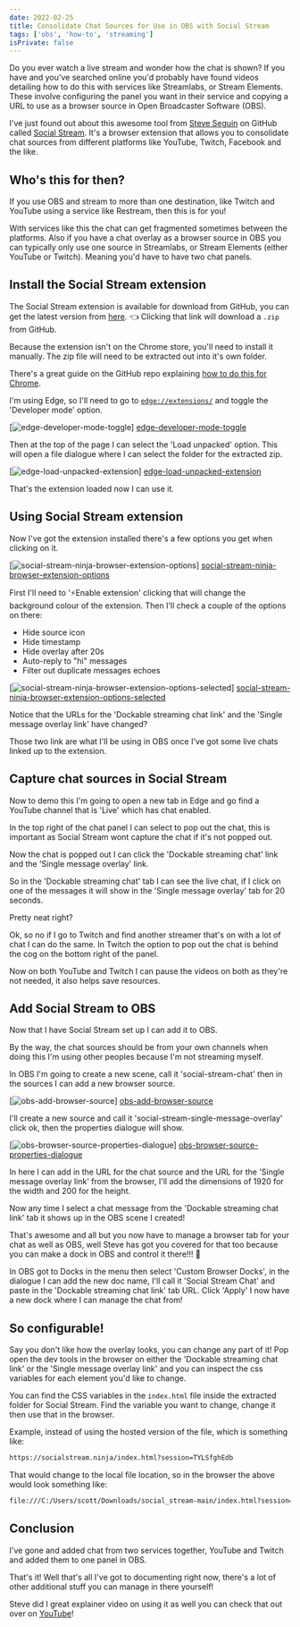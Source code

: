 ```yaml
---
date: 2022-02-25
title: Consolidate Chat Sources for Use in OBS with Social Stream
tags: ['obs', 'how-to', 'streaming']
isPrivate: false
---
```


Do you ever watch a live stream and wonder how the chat is shown? If
you have and you've searched online you'd probably have found videos
detailing how to do this with services like Streamlabs, or Stream
Elements. These involve configuring the panel you want in their
service and copying a URL to use as a browser source in Open
Broadcaster Software (OBS).

I've just found out about this awesome tool from [Steve Seguin] on GitHub
called [Social Stream]. It's a browser extension that allows you to
consolidate chat sources from different platforms like YouTube,
Twitch, Facebook and the like.

## Who's this for then?

If you use OBS and stream to more than one destination, like Twitch
and YouTube using a service like Restream, then this is for you!

With services like this the chat can get fragmented sometimes between
the platforms. Also if you have a chat overlay as a browser source in
OBS you can typically only use one source in Streamlabs, or Stream
Elements (either YouTube or Twitch). Meaning you'd have to have two
chat panels.

## Install the Social Stream extension

The Social Stream extension is available for download from GitHub, you
can get the latest version from [here]. 👈 Clicking that link will
download a `.zip` from GitHub.

Because the extension isn't on the Chrome store, you'll need to
install it manually. The zip file will need to be extracted out into
it's own folder.

There's a great guide on the GitHub repo explaining [how to do
this for Chrome].

I'm using Edge, so I'll need to go to [`edge://extensions/`] and
toggle the 'Developer mode' option.

[![edge-developer-mode-toggle]] [edge-developer-mode-toggle]

Then at the top of the page I can select the 'Load unpacked' option.
This will open a file dialogue where I can select the folder for the
extracted zip.

[![edge-load-unpacked-extension]] [edge-load-unpacked-extension]

That's the extension loaded now I can use it.

## Using Social Stream extension

Now I've got the extension installed there's a few options you get
when clicking on it.

[![social-stream-ninja-browser-extension-options]]
[social-stream-ninja-browser-extension-options]

First I'll need to '⚡Enable extension' clicking that will change the
background colour of the extension. Then I'll check a couple of the
options on there:

- Hide source icon
- Hide timestamp
- Hide overlay after 20s
- Auto-reply to "hi" messages
- Filter out duplicate messages echoes

[![social-stream-ninja-browser-extension-options-selected]]
[social-stream-ninja-browser-extension-options-selected]

Notice that the URLs for the 'Dockable streaming chat link' and the
'Single message overlay link' have changed?

Those two link are what I'll be using in OBS once I've got some live
chats linked up to the extension.

## Capture chat sources in Social Stream

Now to demo this I'm going to open a new tab in Edge and go find a
YouTube channel that is 'Live' which has chat enabled.

In the top right of the chat panel I can select to pop out the chat,
this is important as Social Stream wont capture the chat if it's not
popped out.

Now the chat is popped out I can click the 'Dockable streaming chat'
link and the 'Single message overlay' link.

So in the 'Dockable streaming chat' tab I can see the live chat, if I
click on one of the messages it will show in the 'Single message
overlay' tab for 20 seconds.

Pretty neat right?

Ok, so no if I go to Twitch and find another streamer that's on with a
lot of chat I can do the same. In Twitch the option to pop out the
chat is behind the cog on the bottom right of the panel.

Now on both YouTube and Twitch I can pause the videos on both as
they're not needed, it also helps save resources.

## Add Social Stream to OBS

Now that I have Social Stream set up I can add it to OBS.

By the way, the chat sources should be from your own channels when
doing this I'm using other peoples because I'm not streaming myself.

In OBS I'm going to create a new scene, call it 'social-stream-chat'
then in the sources I can add a new browser source.

[![obs-add-browser-source]] [obs-add-browser-source]

I'll create a new source and call it
'social-stream-single-message-overlay' click ok, then the properties
dialogue will show.

[![obs-browser-source-properties-dialogue]]
[obs-browser-source-properties-dialogue]

In here I can add in the URL for the chat source and the URL for the
'Single message overlay link' from the browser, I'll add the
dimensions of 1920 for the width and 200 for the height.

Now any time I select a chat message from the 'Dockable streaming chat
link' tab it shows up in the OBS scene I created!

That's awesome and all but you now have to manage a browser tab for
your chat as well as OBS, well Steve has got you covered for that too
because you can make a dock in OBS and control it there!!! 🤯

In OBS got to Docks in the menu then select 'Custom Browser Docks', in
the dialogue I can add the new doc name, I'll call it 'Social Stream
Chat' and paste in the 'Dockable streaming chat link' tab URL. Click
'Apply' I now have a new dock where I can manage the chat from!

## So configurable!

Say you don't like how the overlay looks, you can change any part of
it! Pop open the dev tools in the browser on either the 'Dockable
streaming chat link' or the 'Single message overlay link' and you can
inspect the css variables for each element you'd like to change.

You can find the CSS variables in the `index.html` file inside the
extracted folder for Social Stream. Find the variable you want to
change, change it then use that in the browser.

Example, instead of using the hosted version of the file, which is
something like:

```bash
https://socialstream.ninja/index.html?session=TYLSfghEdb
```

That would change to the local file location, so in the browser the
above would look something like:

<!-- cSpell:ignore TYLSfghEdb -->

```bash
file:///C:/Users/scott/Downloads/social_stream-main/index.html?session=TYLSfghEdb
```

## Conclusion

I've gone and added chat from two services together, YouTube and
Twitch and added them to one panel in OBS.

That's it! Well that's all I've got to documenting right now, there's
a lot of other additional stuff you can manage in there yourself!

Steve did I great explainer video on using it as well you can check
that out over on [YouTube]!

<!-- Links -->

[steve seguin]: https://github.com/steveseguin
[social stream]: https://github.com/steveseguin/social_stream
[here]:
	https://github.com/steveseguin/social_stream/archive/refs/heads/main.zip
[how to do this for chrome]:
	https://github.com/steveseguin/social_stream#to-install
[`edge://extensions/`]: edge://extensions/
[youtube]: https://www.youtube.com/watch?v=X_11Np2JHNU

<!-- Images -->

[edge-developer-mode-toggle]:
	https://res.cloudinary.com/defkmsrpw/image/upload/q_auto,f_auto/v1645804438/scottspence.com/edge-developer-mode-toggle.png
[edge-load-unpacked-extension]:
	https://res.cloudinary.com/defkmsrpw/image/upload/q_auto,f_auto/v1645804996/scottspence.com/edge-load-unpacked-extension.png
[social-stream-ninja-browser-extension-options]:
	https://res.cloudinary.com/defkmsrpw/image/upload/q_auto,f_auto/v1645805384/scottspence.com/social-stream-ninja-browser-extension-options.png
[social-stream-ninja-browser-extension-options-selected]:
	https://res.cloudinary.com/defkmsrpw/image/upload/q_auto,f_auto/v1645806059/scottspence.com/social-stream-ninja-browser-extension-options-selected.png
[obs-add-browser-source]:
	https://res.cloudinary.com/defkmsrpw/image/upload/q_auto,f_auto/v1645809147/scottspence.com/obs-add-browser-source.png
[obs-browser-source-properties-dialogue]:
	https://res.cloudinary.com/defkmsrpw/image/upload/q_auto,f_auto/v1645809699/scottspence.com/obs-browser-source-properties-dialogue.png
